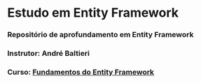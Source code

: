 # Estudo em Entity Framework

### Repositório de aprofundamento em Entity Framework 

### Instrutor: André Baltieri 

### Curso: <html><a href="https://balta.io/cursos/fundamentos-entity-framework">Fundamentos do Entity Framework</a></html>

